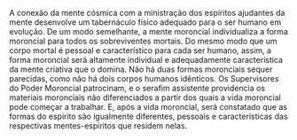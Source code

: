 ﻿A conexão da mente cósmica com a ministração dos espíritos ajudantes da mente desenvolve um tabernáculo físico adequado para o ser humano em evolução. De um modo semelhante, a mente moroncial individualiza a forma moroncial para todos os sobreviventes mortais. Do mesmo modo que um corpo mortal é pessoal e característico para cada ser humano, assim, a forma moroncial será altamente individual e adequadamente característica da mente criativa que o domina. Não há duas formas moronciais sequer parecidas, como não há dois corpos humanos idênticos. Os Supervisores do Poder Moroncial patrocinam, e o serafim assistente providencia os materiais moronciais não diferenciados a partir dos quais a vida moroncial pode começar a trabalhar. E, após a vida moroncial, será constatado que as formas do espírito são igualmente diferentes, pessoais e características das respectivas mentes-espíritos que residem nelas.